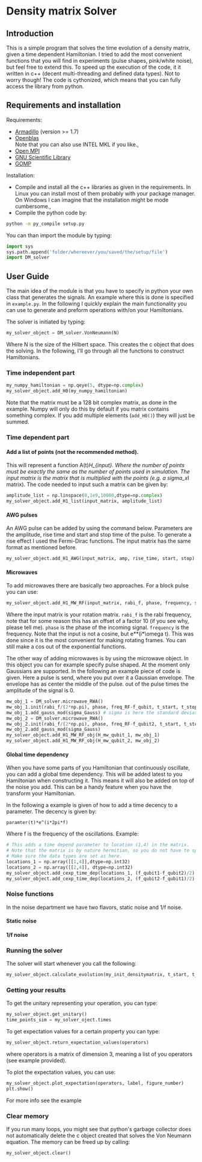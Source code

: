 # Density matrix Solver #

## Introduction ##
This is a simple program that solves the time evolution of a density matrix, given a time dependent Hamiltonian. I tried to add the most convenient functions that you will find in experiments (pulse shapes, pink/white noise), but feel free to extend this. To speed up the execution of the code, it it written in c++ (decent multi-threading and defined data types). Not to worry though! The code is cythonized, which means that you can fully access the library from python.
## Requirements and installation ##
Requirements:
* [Armadillo](http://arma.sourceforge.net/download.html) (version >= 1.7)
* [Openblas](http://www.openblas.net/) <br/> Note that you can also use INTEL MKL if you like.,
* [Open MPI](https://www.open-mpi.org/)
* [GNU Scientific Library](https://www.gnu.org/software/gsl/)
* [GOMP](https://gcc.gnu.org/projects/gomp/)	

Installation:
* Compile and install all the c++ libraries as given in the requirements. In Linux you can install most of them probably with your package manager. On Windows I can imagine that the installation might be mode cumbersome.,
* Compile the python code by:
```bash
python -m py_compile setup.py
```

You can than import the module by typing:
```python
import sys
sys.path.append('folder/whereever/you/saved/the/setup/file')
import DM_solver
```
## User Guide ##
The main idea of the module is that you have to specify in python your own class that generates the signals. An example where this is done is specified in `example.py`. In the following I quickly explain the main functionality you can use to generate and preform operations with/on your Hamiltonians.

The solver is initiated by typing:
```python
my_solver_object = DM_solver.VonNeumann(N)
```
Where N is the size of the Hilbert space. This creates the c object that does the solving. In the following, I'll go through all the functions to construct Hamiltonians.

### Time independent part
```python
my_numpy_hamiltonian = np.qeye(5, dtype=np.complex)
my_solver_object.add_H0(my_numpy_hamiltonian)
```
Note that the matrix must be a 128 bit complex matrix, as done in the example. Numpy will only do this by default if you matrix contains something complex. 
If you add multiple elements (`add_H0()`) they will just be summed.

### Time dependent part
#### Add a list of points (not the recommended method).
This will represent a function A(t)*H_{input}. Where the number of points must be exactly the same as the number of points used in simulation. The input matrix is the matrix that is multiplied with the points (e.g. a sigma_x*I matrix). The code needed to input such a matrix can be given by:
```python
amplitude_list = np.linspace(0,1e9,10000,dtype=np.complex)
my_solver_object.add_H1_list(input_matrix, amplitude_list)
```
#### AWG pulses
An AWG pulse can be added by using the command below. Parameters are the amplitude, rise time and start and stop time of the pulse. To generate a rise effect I used the Fermi-Dirac functions. The input matrix has the same format as mentioned before.
```python
my_solver_object.add_H1_AWG(input_matrix, amp, rise_time, start, stop)
```
#### Microwaves
To add microwaves there are basically two approaches. For a block pulse you can use:
```python
my_solver_object.add_H1_MW_RF(input_matrix, rabi_f, phase, frequency, start, stop)
```
Where the input matrix is your rotation matrix. `rabi_f` is the rabi frequency, note that for some reason this has an offset of a factor 10 (if you see why, please tell me). `phase` is the phase of the incoming signal. `frequency` is the frequency. Note that the input is not a cosine, but e**(i*\omega t). This was done since it is the most convenient for making rotating frames. You can still make a cos out of the exponential functions.

The other way of adding microwaves is by using the microwave object. In this object you can for example specify pulse shaped. At the moment only Gaussians are supported. In the following an example piece of code is given. Here a pulse is send, where you put over it a Gaussian envelope. The envelope has as center the middle of the pulse. out of the pulse times the amplitude of the signal is 0.
```python
mw_obj_1 = DM_solver.microwave_RWA()
mw_obj_1.init(rabi_f/(2*np.pi), phase, freq_RF-f_qubit, t_start, t_stop)
mw_obj_1.add_gauss_mod(sigma_Gauss) # sigma is here the standard deviation of the Gaussian distribution
mw_obj_2 = DM_solver.microwave_RWA()
mw_obj_2.init(rabi_f/(2*np.pi), phase, freq_RF-f_qubit2, t_start, t_stop)
mw_obj_2.add_gauss_mod(sigma_Gauss)
my_solver_object.add_H1_MW_RF_obj(H_mw_qubit_1, mw_obj_1)
my_solver_object.add_H1_MW_RF_obj(H_mw_qubit_2, mw_obj_2)
```
#### Global time dependency
When you have some parts of you Hamiltonian that continuously oscillate, you can add a global time dependency. This will be added latest to you Hamiltonian when constructing it. This means it will also be added on top of the noise you add. This can be a handy feature when you have the transform your Hamiltonian.

In the following a example is given of how to add a time decency to a parameter. The decency is given by:
```
paramter(t)*e^(i*2pi*f)
```
Where f is the frequency of the oscillations. Example:
```python
# This adds a time depend parameter to location (1,4) in the matrix.
# Note that the matrix is by nature hermitian, so you do not have to specify (4,1)
# Make sure the data types are set as here.
locations_1 = np.array([[1,4]],dtype=np.int32)
locations_2 = np.array([[2,4]], dtype=np.int32)
my_solver_object.add_cexp_time_dep(locations_1, (f_qubit1-f_qubit2)/2)
my_solver_object.add_cexp_time_dep(locations_2, (f_qubit2-f_qubit1)/2)
```

### Noise functions
In the noise department we have two flavors, static noise and 1/f noise.

#### Static noise

#### 1/f noise

### Running the solver
The solver will start whenever you call the following:
```python
my_solver_object.calculate_evolution(my_init_densitymatrix, t_start, t_stop, numberofsteps)
```
### Getting your results
To get the unitary representing your operation, you can type:
```python
my_solver_object.get_unitary()
time_points_sim = my_solver_oject.times
```
To get expectation values for a certain property you can type:
```python
my_solver_object.return_expectation_values(operators)
```
where operators is a matrix of dimension 3, meaning a list of you operators (see example provided).


To plot the expectation values, you can use:
```python
my_solver_object.plot_expectation(operators, label, figure_number)
plt.show()
```
For more info see the example
### Clear memory
If you run many loops, you might see that python's garbage collector does not automatically delete the c object created that solves the Von Neumann equation. The memory can be freed up by calling:
```python
my_solver_object.clear()
```
